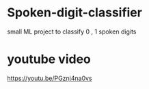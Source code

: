 # Spoken-digit-classifier
small ML project to classify 0 , 1 spoken digits 

# youtube video
https://youtu.be/PGznj4na0vs
